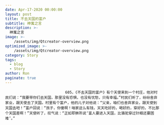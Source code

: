 ```yaml
---
date: Apr-17-2020 00:00:00
layout: post
title: 不去天国的富户
subtitle: 神寓之言
description: >-
  神寓之言
image: >-
    /assets/img/Qtcreator-overview.png
optimized_image: >-
    /assets/img/Qtcreator-overview.png
category: Story
tags:
  - blog
  - Story
author: Ron
paginate: true
---
```


							　　605，《不去天国的富户》有个天使来到一个村庄，他对村民们说：“我要带你们去天国，那里没有恐惧，也没有忧愁，只有幸福。”村民们听了，纷纷舍弃家业，跟天使去了天国。村里有个富户，他的儿子对他说：“父亲，咱们也舍弃家业，跟天使到天国去吧！”富户回说：“孩子，你傻啊！咱家这么有钱，天天吃好的，喝好的，穿好的，不比那个天国差啊！”天使听了，叹气说：“正如耶稣所说‘富人要进入天国，比骆驼穿过针眼还要困难’。”
							
							
						